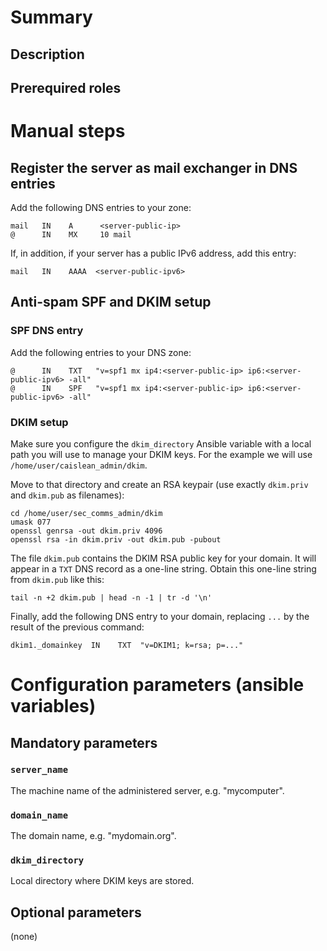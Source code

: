 # Summary

## Description

## Prerequired roles

# Manual steps

## Register the server as mail exchanger in DNS entries

Add the following DNS entries to your zone:

    mail   IN    A      <server-public-ip>
    @      IN    MX     10 mail

If, in addition, if your server has a public IPv6 address, add this entry:

    mail   IN    AAAA  <server-public-ipv6>

## Anti-spam SPF and DKIM setup

### SPF DNS entry

Add the following entries to your DNS zone:

    @      IN    TXT   "v=spf1 mx ip4:<server-public-ip> ip6:<server-public-ipv6> -all"
    @      IN    SPF   "v=spf1 mx ip4:<server-public-ip> ip6:<server-public-ipv6> -all"

### DKIM setup

Make sure you configure the `dkim_directory` Ansible variable with a local path
you will use to manage your DKIM keys. For the example we will use
`/home/user/caislean_admin/dkim`.

Move to that directory and create an RSA keypair (use exactly `dkim.priv` and
`dkim.pub` as filenames):

    cd /home/user/sec_comms_admin/dkim
    umask 077
    openssl genrsa -out dkim.priv 4096
    openssl rsa -in dkim.priv -out dkim.pub -pubout

The file `dkim.pub` contains the DKIM RSA public key for your domain. It will
appear in a `TXT` DNS record as a one-line string. Obtain this one-line string
from `dkim.pub` like this:

    tail -n +2 dkim.pub | head -n -1 | tr -d '\n'

Finally, add the following DNS entry to your domain, replacing `...` by the
result of the previous command:

    dkim1._domainkey  IN    TXT  "v=DKIM1; k=rsa; p=..."

# Configuration parameters (ansible variables)

## Mandatory parameters

### `server_name`

The machine name of the administered server, e.g. "mycomputer".

### `domain_name`

The domain name, e.g. "mydomain.org".

### `dkim_directory`

Local directory where DKIM keys are stored.

## Optional parameters

(none)
